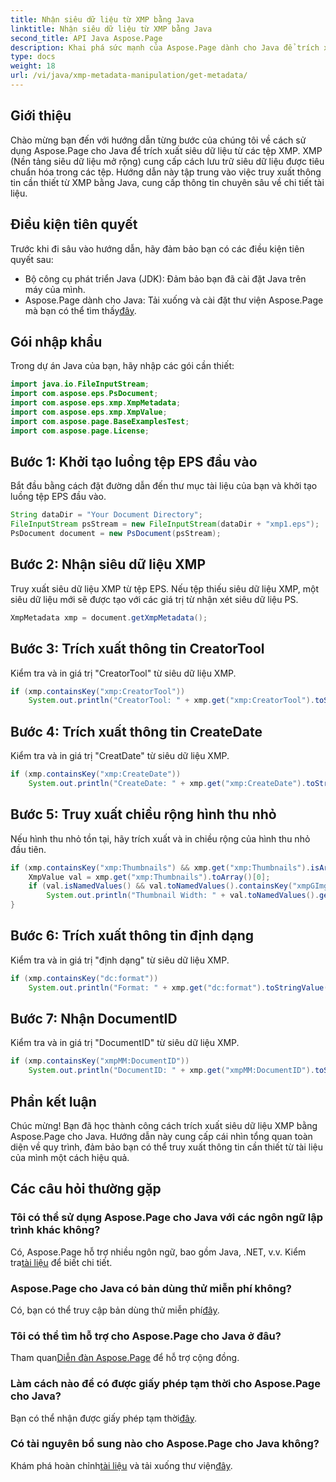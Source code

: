 ```yaml
---
title: Nhận siêu dữ liệu từ XMP bằng Java
linktitle: Nhận siêu dữ liệu từ XMP bằng Java
second_title: API Java Aspose.Page
description: Khai phá sức mạnh của Aspose.Page dành cho Java để trích xuất siêu dữ liệu XMP một cách dễ dàng. Nâng cao khả năng phân tích tài liệu với hướng dẫn từng bước của chúng tôi!
type: docs
weight: 18
url: /vi/java/xmp-metadata-manipulation/get-metadata/
---
```

## Giới thiệu
Chào mừng bạn đến với hướng dẫn từng bước của chúng tôi về cách sử dụng Aspose.Page cho Java để trích xuất siêu dữ liệu từ các tệp XMP. XMP (Nền tảng siêu dữ liệu mở rộng) cung cấp cách lưu trữ siêu dữ liệu được tiêu chuẩn hóa trong các tệp. Hướng dẫn này tập trung vào việc truy xuất thông tin cần thiết từ XMP bằng Java, cung cấp thông tin chuyên sâu về chi tiết tài liệu.
## Điều kiện tiên quyết
Trước khi đi sâu vào hướng dẫn, hãy đảm bảo bạn có các điều kiện tiên quyết sau:
- Bộ công cụ phát triển Java (JDK): Đảm bảo bạn đã cài đặt Java trên máy của mình.
-  Aspose.Page dành cho Java: Tải xuống và cài đặt thư viện Aspose.Page mà bạn có thể tìm thấy[đây](https://releases.aspose.com/page/java/).
## Gói nhập khẩu
Trong dự án Java của bạn, hãy nhập các gói cần thiết:
```java
import java.io.FileInputStream;
import com.aspose.eps.PsDocument;
import com.aspose.eps.xmp.XmpMetadata;
import com.aspose.eps.xmp.XmpValue;
import com.aspose.page.BaseExamplesTest;
import com.aspose.page.License;
```
## Bước 1: Khởi tạo luồng tệp EPS đầu vào
Bắt đầu bằng cách đặt đường dẫn đến thư mục tài liệu của bạn và khởi tạo luồng tệp EPS đầu vào.
```java
String dataDir = "Your Document Directory";
FileInputStream psStream = new FileInputStream(dataDir + "xmp1.eps");
PsDocument document = new PsDocument(psStream);
```
## Bước 2: Nhận siêu dữ liệu XMP
Truy xuất siêu dữ liệu XMP từ tệp EPS. Nếu tệp thiếu siêu dữ liệu XMP, một siêu dữ liệu mới sẽ được tạo với các giá trị từ nhận xét siêu dữ liệu PS.
```java
XmpMetadata xmp = document.getXmpMetadata();
```
## Bước 3: Trích xuất thông tin CreatorTool
Kiểm tra và in giá trị "CreatorTool" từ siêu dữ liệu XMP.
```java
if (xmp.containsKey("xmp:CreatorTool"))
    System.out.println("CreatorTool: " + xmp.get("xmp:CreatorTool").toStringValue());
```
## Bước 4: Trích xuất thông tin CreateDate
Kiểm tra và in giá trị "CreatDate" từ siêu dữ liệu XMP.
```java
if (xmp.containsKey("xmp:CreateDate"))
    System.out.println("CreateDate: " + xmp.get("xmp:CreateDate").toStringValue());
```
## Bước 5: Truy xuất chiều rộng hình thu nhỏ
Nếu hình thu nhỏ tồn tại, hãy trích xuất và in chiều rộng của hình thu nhỏ đầu tiên.
```java
if (xmp.containsKey("xmp:Thumbnails") && xmp.get("xmp:Thumbnails").isArray()) {
    XmpValue val = xmp.get("xmp:Thumbnails").toArray()[0];
    if (val.isNamedValues() && val.toNamedValues().containsKey("xmpGImg:width"))
        System.out.println("Thumbnail Width: " + val.toNamedValues().get("xmpGImg:width").toInteger());
}
```
## Bước 6: Trích xuất thông tin định dạng
Kiểm tra và in giá trị "định dạng" từ siêu dữ liệu XMP.
```java
if (xmp.containsKey("dc:format"))
    System.out.println("Format: " + xmp.get("dc:format").toStringValue());
```
## Bước 7: Nhận DocumentID
Kiểm tra và in giá trị "DocumentID" từ siêu dữ liệu XMP.
```java
if (xmp.containsKey("xmpMM:DocumentID"))
    System.out.println("DocumentID: " + xmp.get("xmpMM:DocumentID").toStringValue());
```
## Phần kết luận
Chúc mừng! Bạn đã học thành công cách trích xuất siêu dữ liệu XMP bằng Aspose.Page cho Java. Hướng dẫn này cung cấp cái nhìn tổng quan toàn diện về quy trình, đảm bảo bạn có thể truy xuất thông tin cần thiết từ tài liệu của mình một cách hiệu quả.
## Các câu hỏi thường gặp
### Tôi có thể sử dụng Aspose.Page cho Java với các ngôn ngữ lập trình khác không?
 Có, Aspose.Page hỗ trợ nhiều ngôn ngữ, bao gồm Java, .NET, v.v. Kiểm tra[tài liệu](https://reference.aspose.com/page/java/) để biết chi tiết.
### Aspose.Page cho Java có bản dùng thử miễn phí không?
 Có, bạn có thể truy cập bản dùng thử miễn phí[đây](https://releases.aspose.com/).
### Tôi có thể tìm hỗ trợ cho Aspose.Page cho Java ở đâu?
 Tham quan[Diễn đàn Aspose.Page](https://forum.aspose.com/c/page/39) để hỗ trợ cộng đồng.
### Làm cách nào để có được giấy phép tạm thời cho Aspose.Page cho Java?
 Bạn có thể nhận được giấy phép tạm thời[đây](https://purchase.aspose.com/temporary-license/).
### Có tài nguyên bổ sung nào cho Aspose.Page cho Java không?
 Khám phá hoàn chỉnh[tài liệu](https://reference.aspose.com/page/java/) và tải xuống thư viện[đây](https://releases.aspose.com/page/java/).